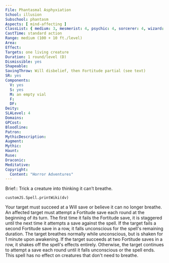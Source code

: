 ```yaml
---
File: Phantasmal Asphyxiation
School: illusion
Subschool: phantasm
Aspects: [ mind-affecting ]
ClassList: { medium: 3, mesmerist: 4, psychic: 4, sorcerer: 4, wizard: 4, spiritualist: 4, witch: 4 }
CastTime: standard action
Range: medium (100 + 10 ft./level)
Area: 
Effect: 
Targets: one living creature
Duration: 1 round/level (D)
Dismissible: yes
Shapeable: 
SavingThrow: Will disbelief, then Fortitude partial (see text)
SR: yes
Components:
  V: yes
  S: yes
  M: an empty vial
  F: 
  DF: 
Deity: 
SLALevel: 4
Domains: 
GPCost: 
Bloodline: 
Patron: 
MythicDescription: 
Augment: 
Mythic: 
Haunt: 
Ruse: 
Draconic: 
Meditative: 
Copyright:
  Content: "Horror Adventures"
---
```

Brief:: Trick a creature into thinking it can’t breathe.

```dataviewjs
customJS.Spell.printWiki(dv)
```

Your target must succeed at a Will save or believe it can no longer breathe. An affected target must attempt a Fortitude save each round at the beginning of its turn. The first time it fails the Fortitude save, it is staggered until the next time it attempts a save against the spell. If the target fails a second Fortitude save in a row, it falls unconscious for the spell's remaining duration. The target breathes normally while unconscious, but is shaken for 1 minute upon awakening. If the target succeeds at two Fortitude saves in a row, it shakes off the spell's effects entirely. Otherwise, the target continues to attempt a save each round until it falls unconscious or the spell ends. This spell has no effect on creatures that don't need to breathe.
